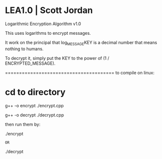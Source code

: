 LEA1.0 | Scott Jordan
======

Logarithmic Encryption Algorithm v1.0

This uses logarithms to encrypt messages.

It work on the principal that log<sub>MESSAGE</sub>KEY is a decimal number that means nothing to humans.

To decrypt it, simply put the KEY to the power of (1 / ENCRYPTED_MESSAGE).

=======================================
to compile on linux:

# cd to directory

g++ -o encrypt ./encrypt.cpp

g++ -o decrypt ./decrypt.cpp

then run them by:

./encrypt

    OR
    
./decrypt
